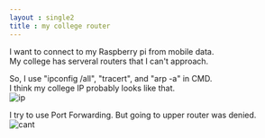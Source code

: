 ```yaml
---
layout : single2
title : my college router
---
```

I want to connect to my Raspberry pi from mobile data. <br>
My college has serveral routers that I can't approach. <br>

So, I use "ipconfig /all", "tracert", and "arp -a" in CMD. <br>
I think my college IP probably looks like that. <br>
![ip](https://user-images.githubusercontent.com/32934089/132148348-8b303369-3027-42a9-8419-e596208f16fb.PNG) 
<br>


I try to use Port Forwarding. But going to upper router was denied. <br>
![cant](https://user-images.githubusercontent.com/32934089/132148184-2e22f830-7b9b-48c5-b6e9-3e99e363d15f.PNG)
<br>



